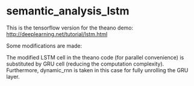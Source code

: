 # semantic_analysis_lstm
This is the tensorflow version for the theano demo:
http://deeplearning.net/tutorial/lstm.html

Some modifications are made:

The modified LSTM cell in the theano code (for parallel convenience) is substituted by GRU cell (reducing the computation complexity). Furthermore, dynamic_rnn is taken in this case for fully unrolling the GRU layer. 
